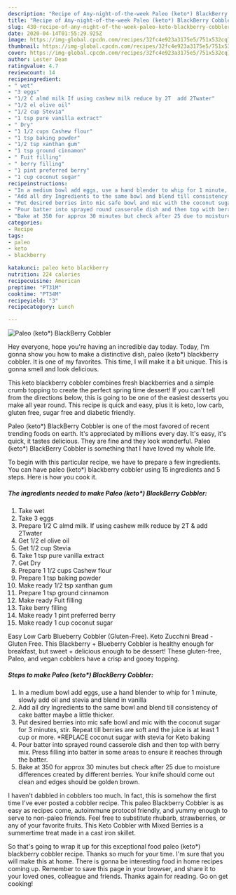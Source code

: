 ```yaml
---
description: "Recipe of Any-night-of-the-week Paleo (keto*) BlackBerry Cobbler"
title: "Recipe of Any-night-of-the-week Paleo (keto*) BlackBerry Cobbler"
slug: 430-recipe-of-any-night-of-the-week-paleo-keto-blackberry-cobbler
date: 2020-04-14T01:55:29.925Z
image: https://img-global.cpcdn.com/recipes/32fc4e923a3175e5/751x532cq70/paleo-keto-blackberry-cobbler-recipe-main-photo.jpg
thumbnail: https://img-global.cpcdn.com/recipes/32fc4e923a3175e5/751x532cq70/paleo-keto-blackberry-cobbler-recipe-main-photo.jpg
cover: https://img-global.cpcdn.com/recipes/32fc4e923a3175e5/751x532cq70/paleo-keto-blackberry-cobbler-recipe-main-photo.jpg
author: Lester Dean
ratingvalue: 4.7
reviewcount: 14
recipeingredient:
- " wet"
- "3 eggs"
- "1/2 C almd milk If using cashew milk reduce by 2T  add 2Twater"
- "1/2 el olive oil"
- "1/2 cup Stevia"
- "1 tsp pure vanilla extract"
- " Dry"
- "1 1/2 cups Cashew flour"
- "1 tsp baking powder"
- "1/2 tsp xanthan gum"
- "1 tsp ground cinnamon"
- " Fuit filling"
- " berry filling"
- "1 pint preferred berry"
- "1 cup coconut sugar"
recipeinstructions:
- "In a medium bowl add eggs, use a hand blender to whip for 1 minute, slowly add oil and stevia and blend in vanilla"
- "Add all dry Ingredients to the same bowl and blend till consistency of cake batter maybe a little thicker."
- "Put desired berries into mic safe bowl and mic with the coconut sugar for 3 minutes, stir. Repeat till berries are soft and the juice is at least 1 cup or more. *REPLACE coconut sugar with stevia for Keto baking"
- "Pour batter into sprayed round casserole dish and then top with berry mix. Press filling into batter in some areas to ensure it reaches through the batter."
- "Bake at 350 for approx 30 minutes but check after 25 due to moisture differences created by different berries. Your knife should come out clean and edges should be golden brown."
categories:
- Recipe
tags:
- paleo
- keto
- blackberry

katakunci: paleo keto blackberry 
nutrition: 224 calories
recipecuisine: American
preptime: "PT31M"
cooktime: "PT34M"
recipeyield: "3"
recipecategory: Lunch

---
```



![Paleo (keto*) BlackBerry Cobbler](https://img-global.cpcdn.com/recipes/32fc4e923a3175e5/751x532cq70/paleo-keto-blackberry-cobbler-recipe-main-photo.jpg)

Hey everyone, hope you're having an incredible day today. Today, I'm gonna show you how to make a distinctive dish, paleo (keto*) blackberry cobbler. It is one of my favorites. This time, I will make it a bit unique. This is gonna smell and look delicious.

This keto blackberry cobbler combines fresh blackberries and a simple crumb topping to create the perfect spring time dessert! If you can&#39;t tell from the directions below, this is going to be one of the easiest desserts you make all year round. This recipe is quick and easy, plus it is keto, low carb, gluten free, sugar free and diabetic friendly.

Paleo (keto*) BlackBerry Cobbler is one of the most favored of recent trending foods on earth. It's appreciated by millions every day. It's easy, it's quick, it tastes delicious. They are fine and they look wonderful. Paleo (keto*) BlackBerry Cobbler is something that I have loved my whole life.


To begin with this particular recipe, we have to prepare a few ingredients. You can have paleo (keto*) blackberry cobbler using 15 ingredients and 5 steps. Here is how you cook it.

##### The ingredients needed to make Paleo (keto*) BlackBerry Cobbler:

1. Take  wet
1. Take 3 eggs
1. Prepare 1/2 C almd milk. If using cashew milk reduce by 2T &amp; add 2Twater
1. Get 1/2 el olive oil
1. Get 1/2 cup Stevia
1. Take 1 tsp pure vanilla extract
1. Get  Dry
1. Prepare 1 1/2 cups Cashew flour
1. Prepare 1 tsp baking powder
1. Make ready 1/2 tsp xanthan gum
1. Prepare 1 tsp ground cinnamon
1. Make ready  Fuit filling
1. Take  berry filling
1. Make ready 1 pint preferred berry
1. Make ready 1 cup coconut sugar


Easy Low Carb Blueberry Cobbler (Gluten-Free). Keto Zucchini Bread - Gluten Free. This Blackberry + Blueberry Cobbler is healthy enough for breakfast, but sweet + delicious enough to be dessert! These gluten-free, Paleo, and vegan cobblers have a crisp and gooey topping. 

##### Steps to make Paleo (keto*) BlackBerry Cobbler:

1. In a medium bowl add eggs, use a hand blender to whip for 1 minute, slowly add oil and stevia and blend in vanilla
1. Add all dry Ingredients to the same bowl and blend till consistency of cake batter maybe a little thicker.
1. Put desired berries into mic safe bowl and mic with the coconut sugar for 3 minutes, stir. Repeat till berries are soft and the juice is at least 1 cup or more. *REPLACE coconut sugar with stevia for Keto baking
1. Pour batter into sprayed round casserole dish and then top with berry mix. Press filling into batter in some areas to ensure it reaches through the batter.
1. Bake at 350 for approx 30 minutes but check after 25 due to moisture differences created by different berries. Your knife should come out clean and edges should be golden brown.


I haven&#39;t dabbled in cobblers too much. In fact, this is somehow the first time I&#39;ve ever posted a cobbler recipe. This paleo Blackberry Cobbler is as easy as recipes come, autoimmune protocol friendly, and yummy enough to serve to non-paleo friends. Feel free to substitute rhubarb, strawberries, or any of your favorite fruits. This Keto Cobbler with Mixed Berries is a summertime treat made in a cast iron skillet. 

So that's going to wrap it up for this exceptional food paleo (keto*) blackberry cobbler recipe. Thanks so much for your time. I'm sure that you will make this at home. There is gonna be interesting food in home recipes coming up. Remember to save this page in your browser, and share it to your loved ones, colleague and friends. Thanks again for reading. Go on get cooking!
